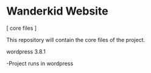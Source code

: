 Wanderkid Website
==

[ core files ]

This repository will contain the core files of the project.


wordpress 3.8.1

-Project runs in wordpress
